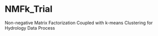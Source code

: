 # NMFk_Trial
Non-negative Matrix Factorization Coupled with k-means Clustering for Hydrology Data Process
